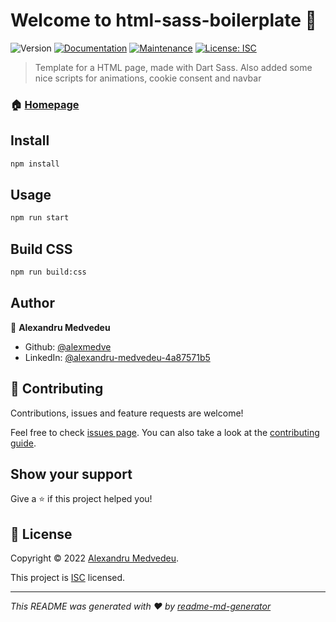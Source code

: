 # Welcome to html-sass-boilerplate 👋
![Version](https://img.shields.io/badge/version-1.0.0-blue.svg?cacheSeconds=2592000)
[![Documentation](https://img.shields.io/badge/documentation-yes-brightgreen.svg)](https://github.com/alexmedve/html-sass-boilerplate#readme)
[![Maintenance](https://img.shields.io/badge/Maintained%3F-yes-green.svg)](https://github.com/alexmedve/html-sass-boilerplate/graphs/commit-activity)
[![License: ISC](https://img.shields.io/github/license/alexmedve/html-sass-boilerplate)](https://github.com/alexmedve/html-sass-boilerplate/blob/master/LICENSE)

> Template for a HTML page, made with Dart Sass. Also added some nice scripts for animations, cookie consent and navbar

### 🏠 [Homepage](https://github.com/alexmedve/html-sass-boilerplate#readme)

## Install

```sh
npm install
```

## Usage

```sh
npm run start
```

## Build CSS

```sh
npm run build:css
```

## Author

👤 **Alexandru Medvedeu**

* Github: [@alexmedve](https://github.com/alexmedve)
* LinkedIn: [@alexandru-medvedeu-4a87571b5](https://linkedin.com/in/alexandru-medvedeu-4a87571b5)

## 🤝 Contributing

Contributions, issues and feature requests are welcome!

Feel free to check [issues page](https://github.com/alexmedve/html-sass-boilerplate/issues). You can also take a look at the [contributing guide](https://github.com/alexmedve/html-sass-boilerplate/blob/master/CONTRIBUTING.md).

## Show your support

Give a ⭐️ if this project helped you!


## 📝 License

Copyright © 2022 [Alexandru Medvedeu](https://github.com/alexmedve).

This project is [ISC](https://github.com/alexmedve/html-sass-boilerplate/blob/master/LICENSE) licensed.

***
_This README was generated with ❤️ by [readme-md-generator](https://github.com/kefranabg/readme-md-generator)_
